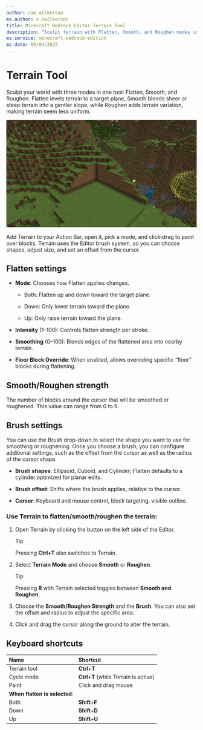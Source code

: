 ```yaml
---
author: cam-wilkerson
ms.author: v-cwilkerson
title: Minecraft Bedrock Editor Terrain Tool
description: "Sculpt terrain with Flatten, Smooth, and Roughen modes in Minecraft Bedrock Editor"
ms.service: minecraft-bedrock-edition
ms.date: 09/04/2025
---
```


# Terrain Tool

Sculpt your world with three modes in one tool: Flatten, Smooth, and Roughen. Flatten levels terrain to a target plane, Smooth blends sheer or steep terrain into a gentler slope, while Roughen adds terrain variation, making terrain seem less uniform. 

![Animation of the terrain tool.](Media/GIFs/Terrain.gif)

Add Terrain to your Action Bar, open it, pick a mode, and click‑drag to paint over blocks. Terrain uses the Editor brush system, so you can choose shapes, adjust size, and set an offset from the cursor.


## Flatten settings

- **Mode**: Chooses how Flatten applies changes.

    - Both: Flatten up and down toward the target plane.

    - Down: Only lower terrain toward the plane.

    - Up: Only raise terrain toward the plane.

- **Intensity** (1–100): Controls flatten strength per stroke.
- **Smoothing** (0–100): Blends edges of the flattened area into nearby terrain.
- **Floor Block Override**: When enabled, allows overriding specific “floor” blocks during flattening.


## Smooth/Roughen strength
The number of blocks around the cursor that will be smoothed or roughened. This value can range from 0 to 9.


## Brush settings

You can use the Brush drop-down to select the shape you want to use for smoothing or roughening. Once you choose a brush, you can configure additional settings, such as the offset from the cursor as well as the radius of the cursor shape.

- **Brush shapes**: Ellipsoid, Cuboid, and Cylinder; Flatten defaults to a cylinder optimized for planar edits.

- **Brush offset**: Shifts where the brush applies, relative to the cursor.

- **Cursor**: Keyboard and mouse control, block targeting, visible outline.

### Use Terrain to flatten/smooth/roughen the terrain:

1. Open Terrain by clicking the button on the left side of the Editor.
    > [!TIP]
    > Pressing **Ctrl+T** also switches to Terrain.

2. Select **Terrain Mode** and choose **Smooth** or **Roughen**.
    > [!TIP]
    > Pressing **R** with Terrain selected toggles between **Smooth and Roughen**.

3. Choose the **Smooth/Roughen Strength** and the **Brush**. You can also set the offset and radius to adjust the specific area.

4. Click and drag the cursor along the ground to alter the terrain.


## Keyboard shortcuts

| Name | Shortcut |
|:-----|:---------|
|Terrain tool|**Ctrl**+**T**|
|Cycle mode|**Ctrl**+**T** (while Terrain is active)|
|Paint|Click and drag mouse|
|**When flatten is selected**:||
|Both|**Shift**+**F**|
|Down|**Shift**+**D**|
|Up|**Shift**+**U**|